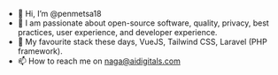 - 👋 Hi, I’m @penmetsa18
- 👀 I am passionate about open-source software, quality, privacy, best practices, user experience, and developer experience.
- 🌱 My favourite stack these days, VueJS, Tailwind CSS, Laravel (PHP framework).
- 📫 How to reach me on naga@aidigitals.com

<!---
penmetsa18/penmetsa18 is a ✨ special ✨ repository because its `README.md` (this file) appears on your GitHub profile.
You can click the Preview link to take a look at your changes.
--->
